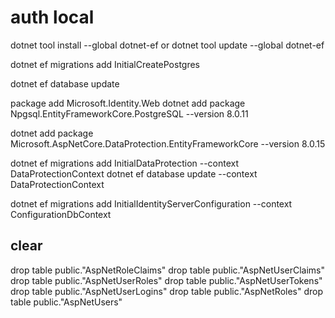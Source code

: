 # auth local

dotnet tool install --global dotnet-ef
or
dotnet tool update --global dotnet-ef

dotnet ef migrations add InitialCreatePostgres

dotnet ef database update

package add Microsoft.Identity.Web
dotnet add package Npgsql.EntityFrameworkCore.PostgreSQL --version 8.0.11


dotnet add package Microsoft.AspNetCore.DataProtection.EntityFrameworkCore --version 8.0.15

dotnet ef migrations add InitialDataProtection --context DataProtectionContext
dotnet ef database update --context DataProtectionContext


dotnet ef migrations add InitialIdentityServerConfiguration --context ConfigurationDbContext
## clear

drop table public."AspNetRoleClaims"
drop table public."AspNetUserClaims"
drop table public."AspNetUserRoles"
drop table public."AspNetUserTokens"
drop table public."AspNetUserLogins"
drop table public."AspNetRoles"
drop table public."AspNetUsers"